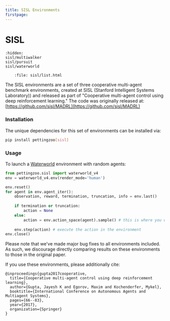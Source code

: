 ```yaml
---
title: SISL Environments
firstpage:
---
```


# SISL

```{toctree}
:hidden:
sisl/multiwalker
sisl/pursuit
sisl/waterworld
```

```{raw} html
    :file: sisl/list.html
```

The SISL environments are a set of three cooperative multi-agent benchmark environments, created at SISL (Stanford Intelligent Systems Laboratory)) and released as part of "Cooperative multi-agent control using deep reinforcement learning." The code was originally released at: [https://github.com/sisl/MADRL](https://github.com/sisl/MADRL)

### Installation

The unique dependencies for this set of environments can be installed via:

````bash
pip install pettingzoo[sisl]
````

### Usage
To launch a [Waterworld](https://pettingzoo.farama.org/environments/sisl/waterworld/) environment with random agents:

```python
from pettingzoo.sisl import waterworld_v4
env = waterworld_v4.env(render_mode='human')

env.reset()
for agent in env.agent_iter():
    observation, reward, termination, truncation, info = env.last()
    
    if termination or truncation:
        action = None
    else:
        action = env.action_space(agent).sample() # this is where you would insert your policy
        
    env.step(action) # execute the action in the environment
env.close()
```

Please note that we've made major bug fixes to all environments included. As such, we discourage directly comparing results on these environments to those in the original paper.

If you use these environments, please additionally cite:

```
@inproceedings{gupta2017cooperative,
  title={Cooperative multi-agent control using deep reinforcement learning},
  author={Gupta, Jayesh K and Egorov, Maxim and Kochenderfer, Mykel},
  booktitle={International Conference on Autonomous Agents and Multiagent Systems},
  pages={66--83},
  year={2017},
  organization={Springer}
}
```
